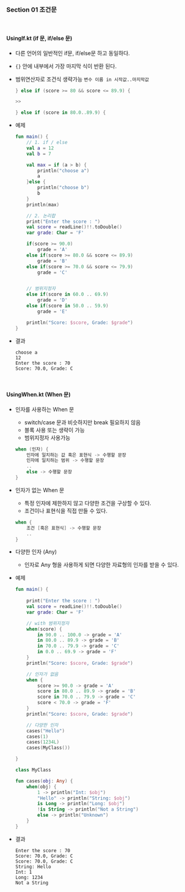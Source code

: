 ### Section 01 조건문

<br>

#### UsingIf.kt (if 문, if/else 문)
- 다른 언어의 일반적인 if문, if/else문 하고 동일하다.
- `{}` 안에 내부에서 가장 마지막 식이 반환 된다.
-  범위연산자로 조건식 생략가능 `변수 이름 in 시작값..마지막값`
    ~~~ kotlin
    } else if (score >= 80 && score <= 89.9) {
    
    >>
    
    } else if (score in 80.0..89.9) {
    ~~~

- 예제
    ~~~ kotlin
    fun main() {
        // 1. if / else
        val a = 12
        val b = 7
    
        val max = if (a > b) {
            println("choose a")
            a
        }else {
            println("choose b")
            b
        }
        println(max)
    
        // 2. 논리합
        print("Enter the score : ")
        val score = readLine()!!.toDouble()
        var grade: Char = 'F'
    
        if(score >= 90.0)
            grade = 'A'
        else if(score >= 80.0 && score <= 89.9)
            grade = 'B'
        else if(score >= 70.0 && score <= 79.9)
            grade = 'C'
    
    
        // 범위지정자
        else if(score in 60.0 .. 69.9)
            grade = 'D'
        else if(score in 50.0 .. 59.9)
            grade = 'E'
    
        println("Score: $score, Grade: $grade")
    }
    ~~~
- 결과
    ~~~
    choose a
    12
    Enter the score : 70
    Score: 70.0, Grade: C
    ~~~

<br>

#### UsingWhen.kt (When 문)
- 인자를 사용하는 When 문 
    - switch/case 문과 비슷하지만 break 필요하지 않음
    - 블록 사용 또는 생략이 가능
    - 범위지정자 사용가능
    
    ~~~ kotlin
    when (인자) {
        인자에 일치하는 값 혹은 표현식 -> 수행할 문장
        인자에 일치하는 범위 -> 수행할 문장
        ..
        else -> 수행할 문장
    }
    ~~~
  
- 인자가 없는 When 문
    - 특정 인자에 제한하지 않고 다양한 조건을 구상할 수 있다.
    - 조건이나 표현식을 직접 만들 수 있다.
    
    ~~~ kotlin
    when {
        조건 [혹은 표현식] -> 수행할 문장
        ..
    }
    ~~~
  
- 다양한 인자 (Any)
    - 인자로 Any 형을 사용하게 되면 다양한 자료형의 인자를 받을 수 있다.
     
- 예제
    ~~~ kotlin
    fun main() {
        
        print("Enter the score : ")
        val score = readLine()!!.toDouble()
        var grade: Char = 'F'
    
        // with 범위지정자
        when(score) {
            in 90.0 .. 100.0 -> grade = 'A'
            in 80.0 .. 89.9 -> grade = 'B'
            in 70.0 .. 79.9 -> grade = 'C'
            in 0.0 .. 69.9 -> grade = 'F'
        }
        println("Score: $score, Grade: $grade")
    
        // 인자가 없음
        when {
            score >= 90.0 -> grade = 'A'
            score in 80.0 .. 89.9 -> grade = 'B'
            score in 70.0 .. 79.9 -> grade = 'C'
            score < 70.0 -> grade = 'F'
        }
        println("Score: $score, Grade: $grade")
    
        // 다양한 인자
        cases("Hello")
        cases(1)
        cases(1234L)
        cases(MyClass())
    
    }
    
    class MyClass
    
    fun cases(obj: Any) {
        when(obj) {
            1 -> println("Int: $obj")
            "Hello" -> println("String: $obj")
            is Long -> println("Long: $obj")
            !is String -> println("Not a String")
            else -> println("Unknown")
        }
    }
    ~~~
- 결과
    ~~~
    Enter the score : 70
    Score: 70.0, Grade: C
    Score: 70.0, Grade: C
    String: Hello
    Int: 1
    Long: 1234
    Not a String
    ~~~
